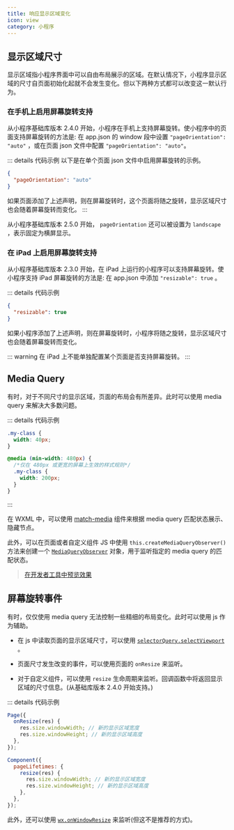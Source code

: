 ```yaml
---
title: 响应显示区域变化
icon: view
category: 小程序
---
```


## 显示区域尺寸

显示区域指小程序界面中可以自由布局展示的区域。在默认情况下，小程序显示区域的尺寸自页面初始化起就不会发生变化。但以下两种方式都可以改变这一默认行为。

### 在手机上启用屏幕旋转支持

从小程序基础库版本 2.4.0 开始，小程序在手机上支持屏幕旋转。使小程序中的页面支持屏幕旋转的方法是: 在 app.json 的 window 段中设置 `"pageOrientation": "auto"` ，或在页面 json 文件中配置 `"pageOrientation": "auto"`。

::: details 代码示例
以下是在单个页面 json 文件中启用屏幕旋转的示例。

```json
{
  "pageOrientation": "auto"
}
```

如果页面添加了上述声明，则在屏幕旋转时，这个页面将随之旋转，显示区域尺寸也会随着屏幕旋转而变化。
:::

从小程序基础库版本 2.5.0 开始， `pageOrientation` 还可以被设置为 `landscape` ，表示固定为横屏显示。

### 在 iPad 上启用屏幕旋转支持

从小程序基础库版本 2.3.0 开始，在 iPad 上运行的小程序可以支持屏幕旋转。使小程序支持 iPad 屏幕旋转的方法是: 在 app.json 中添加 `"resizable": true` 。

::: details 代码示例

```json
{
  "resizable": true
}
```

如果小程序添加了上述声明，则在屏幕旋转时，小程序将随之旋转，显示区域尺寸也会随着屏幕旋转而变化。

::: warning
在 iPad 上不能单独配置某个页面是否支持屏幕旋转。
:::

## Media Query

有时，对于不同尺寸的显示区域，页面的布局会有所差异。此时可以使用 media query 来解决大多数问题。

::: details 代码示例

```css
.my-class {
  width: 40px;
}

@media (min-width: 480px) {
  /*仅在 480px 或更宽的屏幕上生效的样式规则*/
  .my-class {
    width: 200px;
  }
}
```

:::

在 WXML 中，可以使用 [match-media](https://developers.weixin.qq.com/miniprogram/dev/component/match-media.html) 组件来根据 media query 匹配状态展示、隐藏节点。

此外，可以在页面或者自定义组件 JS 中使用 `this.createMediaQueryObserver()` 方法来创建一个 [`MediaQueryObserver`](https://developers.weixin.qq.com/miniprogram/dev/api/wxml/MediaQueryObserver.html) 对象，用于监听指定的 media query 的匹配状态。

> [在开发者工具中预览效果](https://developers.weixin.qq.com/s/TtFaFjmb7aiy)

## 屏幕旋转事件

有时，仅仅使用 media query 无法控制一些精细的布局变化。此时可以使用 js 作为辅助。

- 在 js 中读取页面的显示区域尺寸，可以使用 [`selectorQuery.selectViewport`](https://developers.weixin.qq.com/miniprogram/dev/api/wxml/SelectorQuery.selectViewport.html) 。

- 页面尺寸发生改变的事件，可以使用页面的 `onResize` 来监听。

- 对于自定义组件，可以使用 `resize` 生命周期来监听。回调函数中将返回显示区域的尺寸信息。(从基础库版本 2.4.0 开始支持。)

::: details 代码示例

```js
Page({
  onResize(res) {
    res.size.windowWidth; // 新的显示区域宽度
    res.size.windowHeight; // 新的显示区域高度
  },
});
```

```js
Component({
  pageLifetimes: {
    resize(res) {
      res.size.windowWidth; // 新的显示区域宽度
      res.size.windowHeight; // 新的显示区域高度
    },
  },
});
```

此外，还可以使用 [`wx.onWindowResize`](https://developers.weixin.qq.com/miniprogram/dev/api/ui/window/wx.onWindowResize.html) 来监听(但这不是推荐的方式)。
